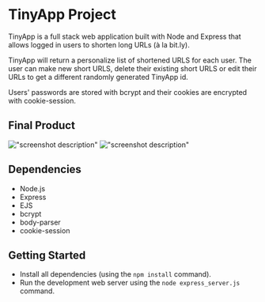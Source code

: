 # TinyApp Project

TinyApp is a full stack web application built with Node and Express that allows logged in users to shorten long URLs (à la bit.ly).

TinyApp will return a personalize list of shortened URLS for each user. The user can make new short URLS, delete their existing short URLS or edit their URLs to get a different randomly generated TinyApp id.

Users' passwords are stored with bcrypt and their cookies are encrypted with cookie-session. 

## Final Product

!["screenshot description"](#)
!["screenshot description"](#)

## Dependencies

- Node.js
- Express
- EJS
- bcrypt
- body-parser
- cookie-session

## Getting Started

- Install all dependencies (using the `npm install` command).
- Run the development web server using the `node express_server.js` command.
